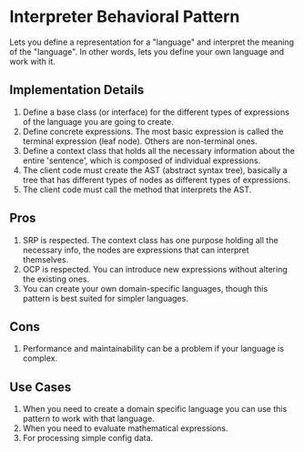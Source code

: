 # Interpreter Behavioral Pattern

Lets you define a representation for a "language" and interpret the meaning of the "language". In other words, lets you define your own language and work with it.

## Implementation Details

1. Define a base class (or interface) for the different types of expressions of the language you are going to create.
2. Define concrete expressions. The most basic expression is called the terminal expression (leaf node). Others are non-terminal ones.
3. Define a context class that holds all the necessary information about the entire 'sentence', which is composed of individual expressions.
4. The client code must create the AST (abstract syntax tree), basically a tree that has different types of nodes as different types of expressions.
5. The client code must call the method that interprets the AST.

## Pros

1. SRP is respected. The context class has one purpose holding all the necessary info, the nodes are expressions that can interpret themselves.
2. OCP is respected. You can introduce new expressions without altering the existing ones.
3. You can create your own domain-specific languages, though this pattern is best suited for simpler languages.

## Cons

1. Performance and maintainability can be a problem if your language is complex.

## Use Cases

1. When you need to create a domain specific language you can use this pattern to work with that language.
2. When you need to evaluate mathematical expressions.
3. For processing simple config data.
